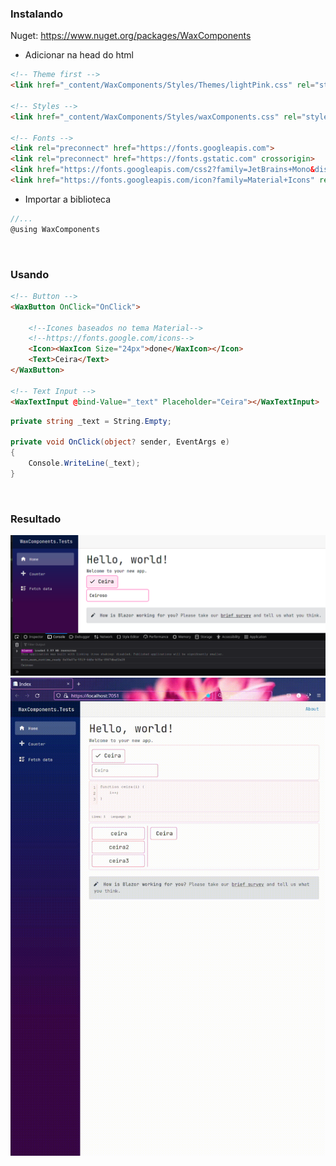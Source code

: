 ### Instalando

Nuget: https://www.nuget.org/packages/WaxComponents

- Adicionar na head do html
```html
<!-- Theme first -->
<link href="_content/WaxComponents/Styles/Themes/lightPink.css" rel="stylesheet">

<!-- Styles -->
<link href="_content/WaxComponents/Styles/waxComponents.css" rel="stylesheet">

<!-- Fonts -->
<link rel="preconnect" href="https://fonts.googleapis.com">
<link rel="preconnect" href="https://fonts.gstatic.com" crossorigin>
<link href="https://fonts.googleapis.com/css2?family=JetBrains+Mono&display=swap" rel="stylesheet">
<link href="https://fonts.googleapis.com/icon?family=Material+Icons" rel="stylesheet">
```

- Importar a biblioteca
```cs
//...
@using WaxComponents
```

<br/>

### Usando

```html
<!-- Button -->
<WaxButton OnClick="OnClick">
    
    <!--Icones baseados no tema Material-->
    <!--https://fonts.google.com/icons-->
    <Icon><WaxIcon Size="24px">done</WaxIcon></Icon>
    <Text>Ceira</Text>
</WaxButton>

<!-- Text Input -->
<WaxTextInput @bind-Value="_text" Placeholder="Ceira"></WaxTextInput>
```

```c#
private string _text = String.Empty;

private void OnClick(object? sender, EventArgs e)
{
    Console.WriteLine(_text);
}
```

<br/>

### Resultado
![sample](https://raw.githubusercontent.com/lllggghhhaaa/WaxComponents/master/Assets/sample.png)
![sample](https://raw.githubusercontent.com/lllggghhhaaa/WaxComponents/master/Assets/sample.gif)
